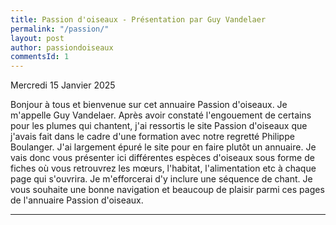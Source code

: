 ```yaml
---
title: Passion d'oiseaux - Présentation par Guy Vandelaer
permalink: "/passion/"
layout: post
author: passiondoiseaux
commentsId: 1
---
```


<footer>Mercredi 15 Janvier 2025</footer>

Bonjour à tous et bienvenue sur cet annuaire Passion d'oiseaux. Je m'appelle Guy Vandelaer. Après avoir constaté l'engouement de certains pour les plumes qui chantent, j'ai ressortis le site Passion d'oiseaux que j'avais fait dans le cadre d'une formation avec notre regretté Philippe Boulanger. J'ai largement épuré le site pour en faire plutôt un annuaire. Je vais donc vous présenter ici différentes espèces d'oiseaux sous forme de fiches où vous retrouvrez les mœurs, l'habitat, l'alimentation etc à chaque page qui s'ouvrira. Je m'efforcerai d'y inclure une séquence de chant. Je vous souhaite une bonne navigation et beaucoup de plaisir parmi ces pages de l'annuaire Passion d'oiseaux.    

---
